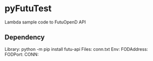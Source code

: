 # pyFutuTest
Lambda sample code to FutuOpenD API

## Dependency
Library: python -m pip install futu-api
Files: conn.txt
Env:
  FODAddress:
  FODPort:
  CONN:


